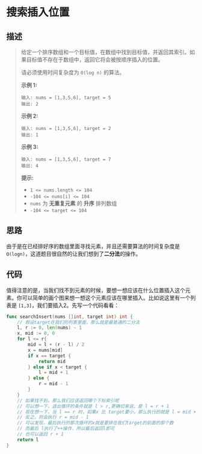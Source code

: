 # 搜索插入位置

## 描述

> 给定一个排序数组和一个目标值，在数组中找到目标值，并返回其索引。如果目标值不存在于数组中，返回它将会被按顺序插入的位置。
>
> 请必须使用时间复杂度为 `O(log n)` 的算法。
>
>  
>
> **示例 1:**
>
> ```
> 输入: nums = [1,3,5,6], target = 5
> 输出: 2
> ```
>
> **示例 2:**
>
> ```
> 输入: nums = [1,3,5,6], target = 2
> 输出: 1
> ```
>
> **示例 3:**
>
> ```
> 输入: nums = [1,3,5,6], target = 7
> 输出: 4
> ```
>
>  
>
> **提示:**
>
> - `1 <= nums.length <= 104`
> - `-104 <= nums[i] <= 104`
> - `nums` 为 **无重复元素** 的 **升序** 排列数组
> - `-104 <= target <= 104`



## 思路

由于是在已经排好序的数组里面寻找元素，并且还需要算法的时间复杂度是`O(logn)`，这道题目很自然的让我们想到了**二分法**的操作。



## 代码

值得注意的是，当我们找不到元素的时候，要想一想应该在什么位置插入这个元素。你可以简单的画个图来想一想这个元素应该在哪里插入。比如说这里有一个列表是 `[1,3]`，我们要插入2。先写一个代码看看：

```go
func searchInsert(nums []int, target int) int {
    // 假设target在我们的列表里面，那么就是最普通的二分法
    l, r := 0, len(nums) - 1
    x, mid := 0, 0
    for l <= r{
        mid = l + (r - l) / 2
        x = nums[mid]
        if x == target {
            return mid
        } else if x < target {
            l = mid + 1
        } else {
            r = mid - 1
        }
    }
    // 如果找不到，那么我们应该返回哪个下标索引呢
    // 可以想一下，退出循环的条件就是 l > r,更确切来说，是 l = r + 1
    // 现在想一下，当 l == r 时，如果x 比 target要小，那么执行的就是 l = mid + 1
    // 反之，则会执行 r = mid - 1
    // 可以发现，最后执行的那次循环的x就是要排在我们target的前面的那个数
    // 而最后 l执行了++操作，所以最后返回l即可
    // 也可以返回 r + 1
    return l
}
```

